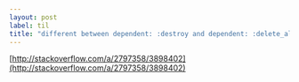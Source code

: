 ```yaml
---
layout: post
label: til
title: "different between dependent: :destroy and dependent: :delete_all"
---
```


[http://stackoverflow.com/a/2797358/3898402](http://stackoverflow.com/a/2797358/3898402)

